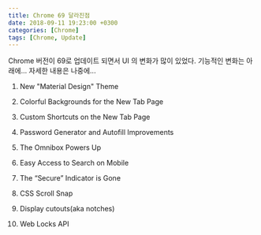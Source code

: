 ```yaml
---
title: Chrome 69 달라진점
date: 2018-09-11 19:23:00 +0300
categories: [Chrome]
tags: [Chrome, Update]
---
```

Chrome 버전이 69로 업데이트 되면서 UI 의 변화가 많이 있었다.
기능적인 변화는 아래에...
자세한 내용은 나중에...

1. New "Material Design" Theme

2. Colorful Backgrounds for the New Tab Page

3. Custom Shortcuts on the New Tab Page

4. Password Generator and Autofill Improvements

5. The Omnibox Powers Up

6. Easy Access to Search on Mobile

7. The “Secure” Indicator is Gone

8. CSS Scroll Snap

9. Display cutouts(aka notches)

10. Web Locks API